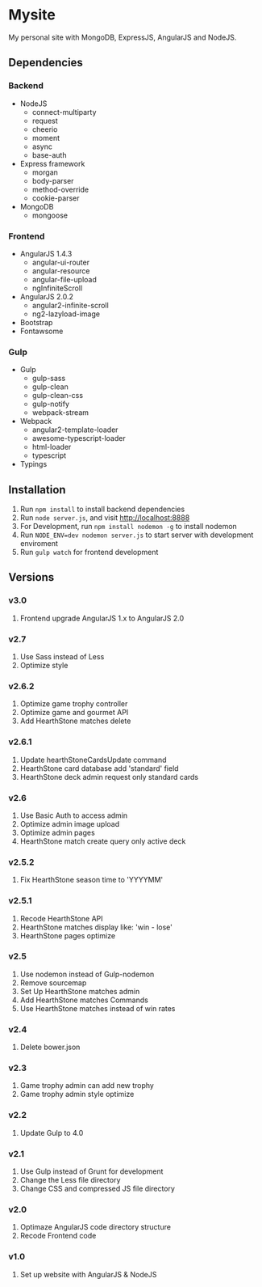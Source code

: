 Mysite
===========
My personal site with MongoDB, ExpressJS, AngularJS and NodeJS.

Dependencies
------------
### Backend
- NodeJS
  - connect-multiparty
  - request
  - cheerio
  - moment
  - async
  - base-auth
- Express framework
  - morgan
  - body-parser
  - method-override
  - cookie-parser
- MongoDB
  - mongoose

### Frontend
- AngularJS 1.4.3
  - angular-ui-router
  - angular-resource
  - angular-file-upload
  - ngInfiniteScroll
- AngularJS 2.0.2
  - angular2-infinite-scroll
  - ng2-lazyload-image
- Bootstrap
- Fontawsome

### Gulp
- Gulp
  - gulp-sass
  - gulp-clean
  - gulp-clean-css
  - gulp-notify
  - webpack-stream
- Webpack
  - angular2-template-loader
  - awesome-typescript-loader
  - html-loader
  - typescript 	
- Typings


Installation
------------
1. Run `npm install` to install backend dependencies
2. Run `node server.js`, and visit [http://localhost:8888](http://localhost:8888)
3. For Development, run `npm install nodemon -g` to install nodemon
4. Run `NODE_ENV=dev nodemon server.js` to start server with development enviroment
5. Run `gulp watch` for frontend development

Versions
--------
### v3.0
1. Frontend upgrade AngularJS 1.x to AngularJS 2.0

### v2.7
1. Use Sass instead of Less
2. Optimize style

### v2.6.2
1. Optimize game trophy controller
2. Optimize game and gourmet API
3. Add HearthStone matches delete

### v2.6.1
1. Update hearthStoneCardsUpdate command
2. HearthStone card database add 'standard' field
3. HearthStone deck admin request only standard cards

### v2.6
1. Use Basic Auth to access admin
2. Optimize admin image upload
3. Optimize admin pages
4. HearthStone match create query only active deck

### v2.5.2
1. Fix HearthStone season time to 'YYYYMM'

### v2.5.1
1. Recode HearthStone API
2. HearthStone matches display like: 'win - lose'
3. HearthStone pages optimize

### v2.5
1. Use nodemon instead of Gulp-nodemon
2. Remove sourcemap
3. Set Up HearthStone matches admin
4. Add HearthStone matches Commands
5. Use HearthStone matches instead of win rates

### v2.4
1. Delete bower.json

### v2.3
1. Game trophy admin can add new trophy
2. Game trophy admin style optimize

### v2.2
1. Update Gulp to 4.0

### v2.1
1. Use Gulp instead of Grunt for development
2. Change the Less file directory
3. Change CSS and compressed JS file directory

### v2.0
1. Optimaze AngularJS code directory structure
2. Recode Frontend code

### v1.0
1. Set up website with AngularJS & NodeJS